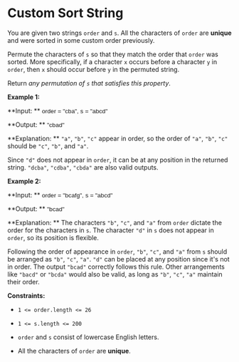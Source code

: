 # Custom Sort String

You are given two strings <code>order</code> and <code>s</code>. All the characters of <code>order</code> are **unique** and were sorted in some custom order previously.

Permute the characters of <code>s</code> so that they match the order that <code>order</code> was sorted. More specifically, if a character <code>x</code> occurs before a character <code>y</code> in <code>order</code>, then <code>x</code> should occur before <code>y</code> in the permuted string.

Return *any permutation of *<code>s</code>* that satisfies this property*.


**Example 1:**

**Input: ** <span class="example-io" style="font-family: Menlo,sans-serif; font-size: 0.85rem;"> order = "cba", s = "abcd" </span>

**Output: ** <span class="example-io" style="font-family: Menlo,sans-serif; font-size: 0.85rem;"> "cbad" </span>

**Explanation: ** <code>"a"</code>, <code>"b"</code>, <code>"c"</code> appear in order, so the order of <code>"a"</code>, <code>"b"</code>, <code>"c"</code> should be <code>"c"</code>, <code>"b"</code>, and <code>"a"</code>.

Since <code>"d"</code> does not appear in <code>order</code>, it can be at any position in the returned string. <code>"dcba"</code>, <code>"cdba"</code>, <code>"cbda"</code> are also valid outputs.

**Example 2:**

**Input: ** <span class="example-io" style="font-family: Menlo,sans-serif; font-size: 0.85rem;"> order = "bcafg", s = "abcd" </span>

**Output: ** <span class="example-io" style="font-family: Menlo,sans-serif; font-size: 0.85rem;"> "bcad" </span>

**Explanation: ** The characters <code>"b"</code>, <code>"c"</code>, and <code>"a"</code> from <code>order</code> dictate the order for the characters in <code>s</code>. The character <code>"d"</code> in <code>s</code> does not appear in <code>order</code>, so its position is flexible.

Following the order of appearance in <code>order</code>, <code>"b"</code>, <code>"c"</code>, and <code>"a"</code> from <code>s</code> should be arranged as <code>"b"</code>, <code>"c"</code>, <code>"a"</code>. <code>"d"</code> can be placed at any position since it's not in order. The output <code>"bcad"</code> correctly follows this rule. Other arrangements like <code>"bacd"</code> or <code>"bcda"</code> would also be valid, as long as <code>"b"</code>, <code>"c"</code>, <code>"a"</code> maintain their order.


**Constraints:**

- <code>1 &lt;= order.length &lt;= 26</code>

- <code>1 &lt;= s.length &lt;= 200</code>

- <code>order</code> and <code>s</code> consist of lowercase English letters.

- All the characters of <code>order</code> are **unique**.
